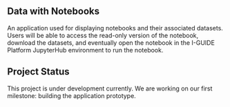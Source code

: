 ## Data with Notebooks

An application used for displaying notebooks and their associated datasets. Users will be able to access the read-only version of the notebook, download the datasets, and eventually open the notebook in the I-GUIDE Platform JupyterHub environment to run the notebook.

## Project Status
This project is under development currently. We are working on our first milestone: building the application prototype.